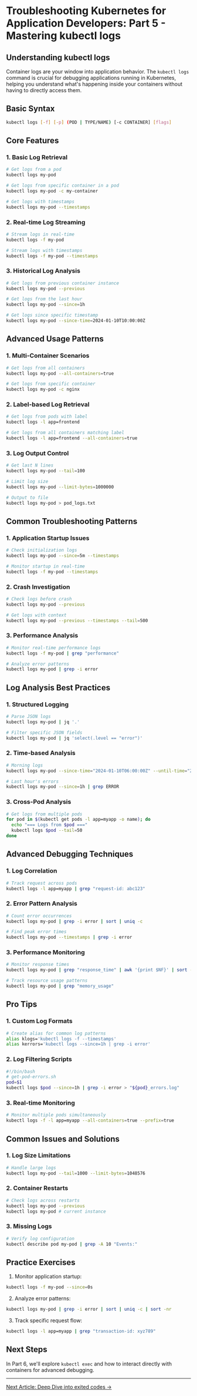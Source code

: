 # Troubleshooting Kubernetes for Application Developers: Part 5 - Mastering kubectl logs

## Understanding kubectl logs

Container logs are your window into application behavior. The `kubectl logs` command is crucial for debugging applications running in Kubernetes, helping you understand what's happening inside your containers without having to directly access them.

## Basic Syntax
```bash
kubectl logs [-f] [-p] (POD | TYPE/NAME) [-c CONTAINER] [flags]
```

## Core Features

### 1. Basic Log Retrieval
```bash
# Get logs from a pod
kubectl logs my-pod

# Get logs from specific container in a pod
kubectl logs my-pod -c my-container

# Get logs with timestamps
kubectl logs my-pod --timestamps
```

### 2. Real-time Log Streaming
```bash
# Stream logs in real-time
kubectl logs -f my-pod

# Stream logs with timestamps
kubectl logs -f my-pod --timestamps
```

### 3. Historical Log Analysis
```bash
# Get logs from previous container instance
kubectl logs my-pod --previous

# Get logs from the last hour
kubectl logs my-pod --since=1h

# Get logs since specific timestamp
kubectl logs my-pod --since-time=2024-01-10T10:00:00Z
```

## Advanced Usage Patterns

### 1. Multi-Container Scenarios
```bash
# Get logs from all containers
kubectl logs my-pod --all-containers=true

# Get logs from specific container
kubectl logs my-pod -c nginx
```

### 2. Label-based Log Retrieval
```bash
# Get logs from pods with label
kubectl logs -l app=frontend

# Get logs from all containers matching label
kubectl logs -l app=frontend --all-containers=true
```

### 3. Log Output Control
```bash
# Get last N lines
kubectl logs my-pod --tail=100

# Limit log size
kubectl logs my-pod --limit-bytes=1000000

# Output to file
kubectl logs my-pod > pod_logs.txt
```

## Common Troubleshooting Patterns

### 1. Application Startup Issues
```bash
# Check initialization logs
kubectl logs my-pod --since=5m --timestamps

# Monitor startup in real-time
kubectl logs -f my-pod --timestamps
```

### 2. Crash Investigation
```bash
# Check logs before crash
kubectl logs my-pod --previous

# Get logs with context
kubectl logs my-pod --previous --timestamps --tail=500
```

### 3. Performance Analysis
```bash
# Monitor real-time performance logs
kubectl logs -f my-pod | grep "performance"

# Analyze error patterns
kubectl logs my-pod | grep -i error
```

## Log Analysis Best Practices

### 1. Structured Logging
```bash
# Parse JSON logs
kubectl logs my-pod | jq '.'

# Filter specific JSON fields
kubectl logs my-pod | jq 'select(.level == "error")'
```

### 2. Time-based Analysis
```bash
# Morning logs
kubectl logs my-pod --since-time="2024-01-10T06:00:00Z" --until-time="2024-01-10T12:00:00Z"

# Last hour's errors
kubectl logs my-pod --since=1h | grep ERROR
```

### 3. Cross-Pod Analysis
```bash
# Get logs from multiple pods
for pod in $(kubectl get pods -l app=myapp -o name); do
  echo "=== Logs from $pod ==="
  kubectl logs $pod --tail=50
done
```

## Advanced Debugging Techniques

### 1. Log Correlation
```bash
# Track request across pods
kubectl logs -l app=myapp | grep "request-id: abc123"
```

### 2. Error Pattern Analysis
```bash
# Count error occurrences
kubectl logs my-pod | grep -i error | sort | uniq -c

# Find peak error times
kubectl logs my-pod --timestamps | grep -i error
```

### 3. Performance Monitoring
```bash
# Monitor response times
kubectl logs my-pod | grep "response_time" | awk '{print $NF}' | sort -n

# Track resource usage patterns
kubectl logs my-pod | grep "memory_usage"
```

## Pro Tips

### 1. Custom Log Formats
```bash
# Create alias for common log patterns
alias klogs='kubectl logs -f --timestamps'
alias kerrors='kubectl logs --since=1h | grep -i error'
```

### 2. Log Filtering Scripts
```bash
#!/bin/bash
# get-pod-errors.sh
pod=$1
kubectl logs $pod --since=1h | grep -i error > "${pod}_errors.log"
```

### 3. Real-time Monitoring
```bash
# Monitor multiple pods simultaneously
kubectl logs -f -l app=myapp --all-containers=true --prefix=true
```

## Common Issues and Solutions

### 1. Log Size Limitations
```bash
# Handle large logs
kubectl logs my-pod --tail=1000 --limit-bytes=1048576
```

### 2. Container Restarts
```bash
# Check logs across restarts
kubectl logs my-pod --previous
kubectl logs my-pod # current instance
```

### 3. Missing Logs
```bash
# Verify log configuration
kubectl describe pod my-pod | grep -A 10 "Events:"
```

## Practice Exercises

1. Monitor application startup:
```bash
kubectl logs -f my-pod --since=0s
```

2. Analyze error patterns:
```bash
kubectl logs my-pod | grep -i error | sort | uniq -c | sort -nr
```

3. Track specific request flow:
```bash
kubectl logs -l app=myapp | grep "transaction-id: xyz789"
```

## Next Steps

In Part 6, we'll explore `kubectl exec` and how to interact directly with containers for advanced debugging.

---
[Next Article: Deep Dive into exited codes →](./6_exited_codes.md)
